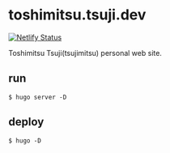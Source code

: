 # toshimitsu.tsuji.dev

[![Netlify Status](https://api.netlify.com/api/v1/badges/da608312-49cf-454b-ab0c-20fa93054b8e/deploy-status)](https://app.netlify.com/sites/tsujimitsu/deploys)

Toshimitsu Tsuji(tsujimitsu) personal web site.

## run

```shell
$ hugo server -D
```

## deploy

```shell
$ hugo -D
```
